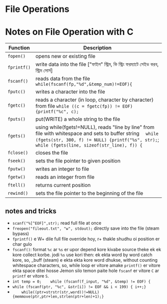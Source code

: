 # File Operations

# Notes on File Operation with C

| Function	|Description |
|-|-|
| `fopen()`	|opens new or existing file |
| `fprintf()`|	write data into the file  \["ফাইল" স্ট্রিম, কি স্ট্রিং ফরম্যাটে সেইভ করব, স্ট্রিম সোর্স] |
| `fscanf()`|	reads data from the file  `    while(fscanf(fp,"%d",&temp_num)!=EOF){` |
| `fputc()`	|writes a character into the file |
| `fgetc()`	|reads a character (in loop, character by character) from file  `while ((c = fgetc(fp)) != EOF) {printf("%c", c);` |
| `fputs()`	|put(WRITE) a whole string to the file |
| `fgets()`	|using while(fgets!=NULL), reads "line by line" from file with whitespace and sets to buffer string  `  while (fgets(str, 300, f) != NULL) {printf("%s", str);`; `while (fgets(line, sizeof(str_line), f)) {` |
| `fclose()`|	closes the file |
| `fseek()`	|sets the file pointer to given position |
| `fputw()`	|writes an integer to file |
| `fgetw()`	|reads an integer from file |
| `ftell()`	|returns current position |
| `rewind()`|	sets the file pointer to the beginning of the file |

## notes and tricks

* `scanf("%[^EOF]",str);` read full file at once
* `freopen("fileout.txt", "w", stdout);` directly save into the file (steam bypass)
* `fprintf()` e W+ dile full file override hoy, r+ thakle shudhu oi position er char gulo
* `fscanf()`: format `%c` ar `%s` er upor depend kore kivabe source theke ek ek kore collect korbe. jodi `%s` use kori then: ek ekta word by word catch kore, so, \_buff (steam) e ekta ekta kore word dhukse, without counting whitespace characters, so, while loop er vitore amake `printf()` er vitore ekta space ditei hosse Jemon silo temon paite hole `fscanf` er vitore `C` ar `printf` er vitore `S`.
* `int temp = 0;    while (fscanf(f_input, "%d", &temp) != EOF) {`
* `while (fscanf(ptr, "%c", &str[i]) != EOF && i < 199) { i++;}`
* `    while((ptr=strstr(str,word))!=NULL) {memmove(ptr,ptr+len,strlen(ptr+len)+1);}`
